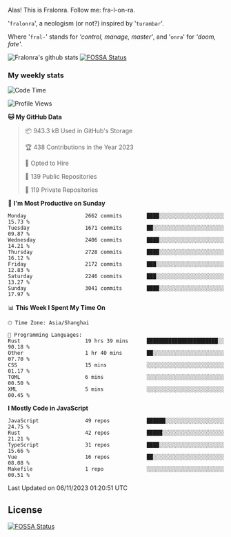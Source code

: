 Alas! This is Fralonra. Follow me: fra-l-on-ra.

'`fralonra`', a neologism (or not?) inspired by '`turambar`'.

Where '`fral-`' stands for *'control, manage, master'*, and '`onra`' for *'doom, fate'*.

![Fralonra's github stats](https://github-readme-stats.vercel.app/api?username=fralonra)
[![FOSSA Status](https://app.fossa.com/api/projects/git%2Bgithub.com%2Ffralonra%2Ffralonra.svg?type=shield)](https://app.fossa.com/projects/git%2Bgithub.com%2Ffralonra%2Ffralonra?ref=badge_shield)

### My weekly stats

<!--START_SECTION:waka-->
![Code Time](http://img.shields.io/badge/Code%20Time-4%2C200%20hrs%2037%20mins-blue)

![Profile Views](http://img.shields.io/badge/Profile%20Views-0-blue)

**🐱 My GitHub Data** 

> 📦 943.3 kB Used in GitHub's Storage 
 > 
> 🏆 438 Contributions in the Year 2023
 > 
> 💼 Opted to Hire
 > 
> 📜 139 Public Repositories 
 > 
> 🔑 119 Private Repositories 
 > 
📅 **I'm Most Productive on Sunday** 

```text
Monday                   2662 commits        ████░░░░░░░░░░░░░░░░░░░░░   15.73 % 
Tuesday                  1671 commits        ██░░░░░░░░░░░░░░░░░░░░░░░   09.87 % 
Wednesday                2406 commits        ████░░░░░░░░░░░░░░░░░░░░░   14.21 % 
Thursday                 2728 commits        ████░░░░░░░░░░░░░░░░░░░░░   16.12 % 
Friday                   2172 commits        ███░░░░░░░░░░░░░░░░░░░░░░   12.83 % 
Saturday                 2246 commits        ███░░░░░░░░░░░░░░░░░░░░░░   13.27 % 
Sunday                   3041 commits        ████░░░░░░░░░░░░░░░░░░░░░   17.97 % 
```


📊 **This Week I Spent My Time On** 

```text
🕑︎ Time Zone: Asia/Shanghai

💬 Programming Languages: 
Rust                     19 hrs 39 mins      ███████████████████████░░   90.18 % 
Other                    1 hr 40 mins        ██░░░░░░░░░░░░░░░░░░░░░░░   07.70 % 
CSS                      15 mins             ░░░░░░░░░░░░░░░░░░░░░░░░░   01.17 % 
TOML                     6 mins              ░░░░░░░░░░░░░░░░░░░░░░░░░   00.50 % 
XML                      5 mins              ░░░░░░░░░░░░░░░░░░░░░░░░░   00.45 % 
```

**I Mostly Code in JavaScript** 

```text
JavaScript               49 repos            ██████░░░░░░░░░░░░░░░░░░░   24.75 % 
Rust                     42 repos            █████░░░░░░░░░░░░░░░░░░░░   21.21 % 
TypeScript               31 repos            ████░░░░░░░░░░░░░░░░░░░░░   15.66 % 
Vue                      16 repos            ██░░░░░░░░░░░░░░░░░░░░░░░   08.08 % 
Makefile                 1 repo              ░░░░░░░░░░░░░░░░░░░░░░░░░   00.51 % 
```




 Last Updated on 06/11/2023 01:20:51 UTC
<!--END_SECTION:waka-->

## License
[![FOSSA Status](https://app.fossa.com/api/projects/git%2Bgithub.com%2Ffralonra%2Ffralonra.svg?type=large)](https://app.fossa.com/projects/git%2Bgithub.com%2Ffralonra%2Ffralonra?ref=badge_large)